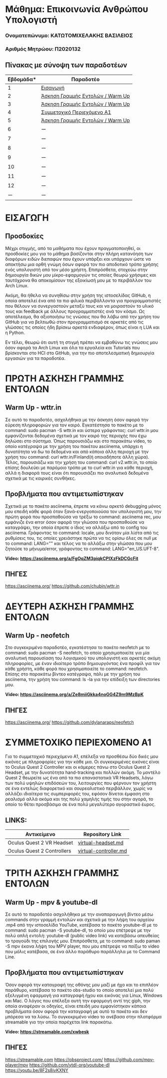 # **Μάθημα: Επικοινωνία Ανθρώπου Υπολογιστή**

###  Ονοματεπώνυμο: ΚΑΤΩΤΟΜΙΧΕΛΑΚΗΣ ΒΑΣΙΛΕΙΟΣ

###  Αριθμός Μητρώου: Π2020132

## Πίνακας με σύνοψη των παραδοτέων

| Εβδομάδα* | Παραδοτέο |
| --- | --- |
| 1 | [Εισαγωγή](#εισαγωγη) |
| 2 | [Άσκηση Γραμμής Εντολών / Warm Up](#πρωτη-ασκηση-γραμμησ-εντολων) |
| 3 | [Άσκηση Γραμμής Εντολών / Warm Up](#δευτερη-ασκηση-γραμμησ-εντολων) |
| 4 | [Συμμετοχικό Περιεχόμενο Α1](#συμμετοχικο-περιεχομενο-α1) |
| 5 | [Άσκηση Γραμμής Εντολών / Warm Up](#τριτη-ασκηση-γραμμησ-εντολων) |
| 6 | ー |
| 7 | ー |
| 8 | ー |
| 9 | ー |
| 10 | ー |
| 11 | ー |
| 12 | ー |
| ー | ー |

# **ΕΙΣΑΓΩΓΗ**

## Προσδοκίες 
Μέχρι στιγμής, από τα μαθήματα που έχουν πραγματοποιηθεί, οι προσδοκίες μου για το μάθημα βασίζονται στην πλήρη κατανόηση των διαφόρων ειδών διεπαφών που έχουν υπάρξει και υπάρχουν ώστε να αποκτήσω μια ορθή γνώμη όσων αφορά τον πιο αποδοτικό τρόπο χρήσης ενός υπολογιστή από τον μέσο χρήστη. Επιπρόσθετα, στοχεύω στην δημιουργία δικών μου μίκρο-εφαρμογών τις οποίες θεωρώ χρήσιμες και ταυτόχρονα θα αποκομίσουν της εξοικίωσή μου με το περιβάλλον του Arch Linux. 

Ακόμη, θα ήθελα να συνηθίσω στην χρήση της ιστοσελίδας GitHub, η οποία αποτελεί ένα από τα πιο φιλικά περιβάλλοντα για προγραμματιστές που θέλουν να συνεργαστούν μεταξύ τους και να μοιραστούν το υλικό τους και feedback με άλλους προγραμματιστές ανά τον κόσμο. Ως αποτέλεσμα, θα αξιοποιήσω τις γνώσεις που θα λάβω από την χρήση του GitHub για να βελτιωθώ στον προγραμματισμό σε αρκετές από τις γλώσσες τις οποίες ήδη βρίσκω αρκετά ενδιαφέρον, όπως είναι η LUA και η Python.

Εν τέλει, θεωρώ ότι αυτή τη στιγμή πρέπει να εμβαθύνω τις γνώσεις μου όσον αφορά τα Arch Linux και όλα τα εργαλεία και Tutorials που βρίσκονται στο HCI στο GitHub, για την πιο αποτελεσματική δημιουργία εργασιών για τα παραδοτέα.

# **ΠΡΩΤΗ ΑΣΚΗΣΗ ΓΡΑΜΜΗΣ ΕΝΤΟΛΩΝ**

## Warm Up - wttr.in
Σε αυτό το παραδοτέο, ασχολήθηκα με την άσκηση όσον αφορά την εύρεση πληροφοριών για τον καιρό. Εγκατέστησα το πακέτο με το command: sudo pacman -S wttr.in και ύστερα γράφοντας: curl wttr.in μου εμφανίζονται δεδομένα σχετικά με τον καιρό της περιοχής που έχω δηλώσει στο σύστημα. Όπως παρουσιάζω και στο παρακάτω video, το οποίο κατέγραψα με την χρήση του πακέτου asciinema, υπάρχει η δυνατότητα να δω τα δεδομένα και από κάποια άλλη περιοχή με την χρήση του command: curl wttr.in/Finland(ή οποιαδήποτε άλλη χώρα). Τέλος, παρουσιάζω και την χρήση του command: curl v2.wttr.in, το οποίο επίσης δουλεύει με παρόμοιο τρόπο με το curl wttr.in για κάθε περιοχή, αλλά η διαφορά τους είναι ότι παρουσιάζει πιο αναλυτικά δεδομένα σχετικά με τις καιρικές συνθήκες.

## **Προβλήματα που αντιμετωπίστηκαν**

Σχετικά με το πακέτο asciinema, έπρεπε να κάνω αρκετό debugging μόνος μου επειδή κάθε φορά όταν ξανά-ενεργοποιούσα τον υπολογιστή μου, την πρώτη φορά που προσπαθούσα να τρέξω το command: asciinema rec, μου εμφάνιζε ένα error όσον αφορά την γλώσσα που προσπαθούσε να καταγράψει, την οποία έπρεπε ο ίδιος να αλλάξω από το config του asciinema. Γράφοντας το command: locale, μου δινόταν μία λίστα από τις ρυθμίσεις του, τις οποίες χρειάστηκε πρώτα να τις ορίσω όλες σε null με το command: LANG="" και τέλος να το αλλάξω στην γλώσσα που μου ζητούσε το μήνυμα/error, γράφοντας το command: LANG="en_US.UFT-8".

**Video: https://asciinema.org/a/FgOqZM3piqkCPIXzFkDCGcFit**

## ΠΗΓΕΣ
https://asciinema.org/
https://github.com/chubin/wttr.in

# **ΔΕΥΤΕΡΗ ΑΣΚΗΣΗ ΓΡΑΜΜΗΣ ΕΝΤΟΛΩΝ**

## Warm Up - neofetch
Στο συγκεκριμένο παραδοτέο, εγκατέστησα το πακέτο neofetch με το command: sudo pacman -S neofetch, το οποίο χρησιμοποιείτε για μία αναλυτική παρουσίαση του λογισμικού του υπολογιστή και αρκετές ακόμη πληροφορίες, με έναν ιδιαίτερο τρόπο δημιουργόντας ένα προφίλ για τον κάθε χρήστη, κάθε φορά που χρησιμοποιείτε το command: neofetch. Επίσης στο παρακάτω βίντεο κατέγραψα, πάλι με την χρήση του asciinema, την χρήση του command: ls -la για την επίδειξη των directories μου.

**Video: https://asciinema.org/a/Ze8miiGkka4noGG4Z9m9MzBpK**

## ΠΗΓΕΣ
https://asciinema.org/
https://github.com/dylanaraps/neofetch

# **ΣΥΜΜΕΤΟΧΙΚΟ ΠΕΡΙΕΧΟΜΕΝΟ Α1**

Για το συμμετοχικό περιεχόμενο Α1, επέλεξα να προσθέσω δύο δικές μου εικόνες με πληροφορίες για την κάθε μια. Οι συγκεκριμένες εικόνες είναι το Oculus Quest 2 Controller και οι κάμερες πάνω στο Oculus Quest 2 Headset, με την δυνατότητα hand-tracking και πολλών ακόμη. Το μοντέλο Quest 2 θεωρείτε ως ένα από τα πιο επαναστατικά VR Headsets, λόγω των πολύ υψηλών επιδόσεών του, λειτουργίες που φέρνουν τον χρήστη σε ένα εντελώς διαφορετικό και σουρεαλιστικό περιβάλλον, χωρίς να αλλάζει ιδιαίτερα τις συμπεριφορές του, εφόσον δίνεται έμφαση στο ρεαλισμό αλλά ακόμα και της πολύ χαμηλής τιμής του στην αγορά, το οποίο το θέτει προσβάσιμο σε ένα πολύ μεγαλύτερο αγοραστικό έυρος.

## **LINKS:**

| Αντικείμενο | Repository Link |
| --- | --- |
| Oculus Quest 2 VR Headset | [virtual-headset.md](https://github.com/Vasilakious/_gallery/blob/p2020132/virtual-headset.md) |
| Oculus Quest 2 Controllers | [virtual-controller.md](https://github.com/Vasilakious/_gallery/blob/p2020132/virtual-controller.md) |

# **ΤΡΙΤΗ ΑΣΚΗΣΗ ΓΡΑΜΜΗΣ ΕΝΤΟΛΩΝ**

## Warm Up - mpv & youtube-dl
Σε αυτό το παραδοτέο ασχολήθηκα με την αναπαραγωγή βίντεο μέσω commands στην γραμμή εντολών και σχετικά με την λήψη του αρχείου .mp4 από την ιστοσελίδα YouTube, κατέβασα το πακέτο youtube-dl με το command: sudo pacman -S youtube-dl, το οποίο μου επέτρεψε με την πολύ απλή εντολή: youtube-dl (public video link) να κατεβάσω απευθείας το τραγούδι της επιλογής μου. Επιπρόσθετα, με το command: sudo paman -S mpv έκανα λήψη του MPV player, που μου επέτρεψε να παίξω το video που μόλις κατέβασα, σε ένα άλλο παράθυρο παράλληλα με το Command Line.

## **Προβλήματα που αντιμετωπίστηκαν**

Όσον αφορά την καταγραφή της οθόνης μου μαζί με ήχο και τo επιπλέον παράθυρο, κατέβασα το πακέτο obs-studio το οποίο αποτελεί μια πολύ εξελιγμένη εφαρμογή για καταγραφή ήχου και εικόνας για Linux, Windows και Mac. Ο λόγος που επέλεξα αυτή την εφαρμογή αντί της giph, την οποία αναφέραν οι οδηγίες, είναι επειδή μου εμφανίστηκαν κάποια προβλήματα όσον αφορά την καταγραφή με αυτό το πακέτο και δεν μπόρεσα να τα λύσω. Το συγκεκριμένο video το ανέβασα στην πλατφόρμα streamable για την οποία παρέχεται link παρακάτω.

**Video: https://streamable.com/xwbesk**

## ΠΗΓΕΣ
https://streamable.com https://obsproject.com/ https://github.com/mpv-player/mpv https://github.com/ytdl-org/youtube-dl https://youtu.be/8F2s8ivKXNY
